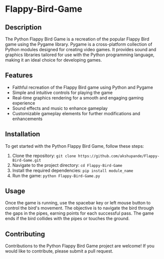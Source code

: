 # Flappy-Bird-Game

## Description

The Python Flappy Bird Game is a recreation of the popular Flappy Bird game using the Pygame library. Pygame is a cross-platform collection of Python modules designed for creating video games. It provides sound and graphics libraries tailored for use with the Python programming language, making it an ideal choice for developing games.

## Features

- Faithful recreation of the Flappy Bird game using Python and Pygame
- Simple and intuitive controls for playing the game
- Real-time graphics rendering for a smooth and engaging gaming experience
- Sound effects and music to enhance gameplay
- Customizable gameplay elements for further modifications and enhancements

## Installation

To get started with the Python Flappy Bird Game, follow these steps:

1. Clone the repository: `git clone https://github.com/akshupande/Flappy-Bird-Game.git`
2. Navigate to the project directory: `cd Flappy-Bird-Game`
3. Install the required dependencies: `pip install module_name`
4. Run the game: `python Flappy-Bird-Game.py`

## Usage

Once the game is running, use the spacebar key or left mouse button to control the bird's movement. The objective is to navigate the bird through the gaps in the pipes, earning points for each successful pass. The game ends if the bird collides with the pipes or touches the ground.

## Contributing

Contributions to the Python Flappy Bird Game project are welcome! If you would like to contribute, please submit a pull request.
